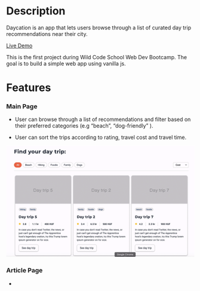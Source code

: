 # Description

Daycation is an app that lets users browse through a list of curated day trip recommendations near their city.  

[Live Demo](https://daycation.netlify.app)

This is the first project during Wild Code School Web Dev Bootcamp.
The goal is to build a simple web app using vanilla js.

# Features

### Main Page

- User can browse through a list of recommendations and filter  based on their preferred categories (e.g “beach”,  “dog-friendly” ).

- User can sort the trips according to rating, travel cost and travel time. 

![Main page showcase](/assets/app-showcase.gif)


### Article Page

-  
